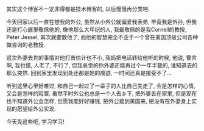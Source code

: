 其实这个博客不一定非得都是技术博客的, 以后慢慢再分类吧.

今天回家以后一直在想我的外公, 虽然从小外公就偏爱我表弟, 毕竟我是外孙, 但我还是打心底里敬佩他的, 像他那么大年纪的人, 我最敬佩的是我Cornell的教授, Peter Jessel, 其次就要数他了, 而他的智慧完全不亚于一个曾在美国顶级公司各种做咨询的老教授.

这次外婆去世的事情对他打击估计也不小, 我妈把电话转给他听的时候, 他说, 曹言啊, 我也懂, 人老了, 不行了, 但我总觉的你外婆还能再过个一年半载的, 谁知道去的那么突然. 回到家里发现到处还都是她的痕迹, 一时间还真是接受不了...

听到这里心里好难过, 和自己一起过了一辈子的人比自己先走了, 会是怎样的心情, 又会是怎样的寂寞. 虽然平时外公也总是一个人去乡下, 把外婆丢在家里, 但是现在也不知道外公会怎样, 但愿我能好好赚钱, 把外公接到美国来, 把没有在外婆身上实现的愿望给外公实现.

今天先这些吧, 学习学习!
